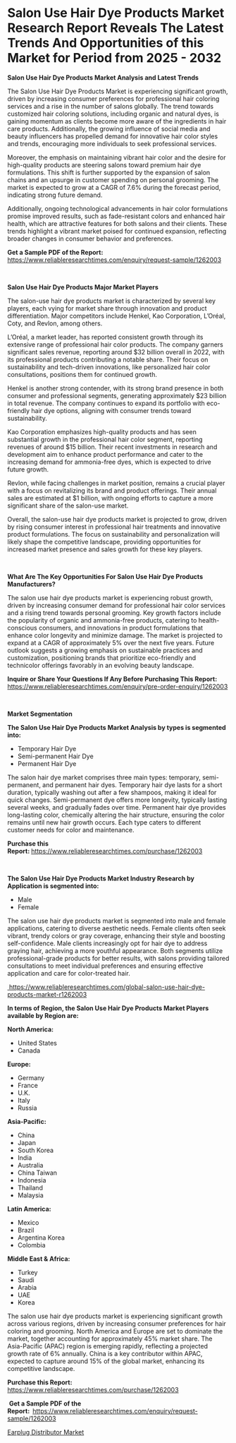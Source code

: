 <p><h1>Salon Use Hair Dye Products Market Research Report Reveals The Latest Trends And Opportunities of this Market for Period from 2025 - 2032</h1></p><p><strong>Salon Use Hair Dye Products Market Analysis and Latest Trends</strong></p>
<p><p>The Salon Use Hair Dye Products Market is experiencing significant growth, driven by increasing consumer preferences for professional hair coloring services and a rise in the number of salons globally. The trend towards customized hair coloring solutions, including organic and natural dyes, is gaining momentum as clients become more aware of the ingredients in hair care products. Additionally, the growing influence of social media and beauty influencers has propelled demand for innovative hair color styles and trends, encouraging more individuals to seek professional services.</p><p>Moreover, the emphasis on maintaining vibrant hair color and the desire for high-quality products are steering salons toward premium hair dye formulations. This shift is further supported by the expansion of salon chains and an upsurge in customer spending on personal grooming. The market is expected to grow at a CAGR of 7.6% during the forecast period, indicating strong future demand. </p><p>Additionally, ongoing technological advancements in hair color formulations promise improved results, such as fade-resistant colors and enhanced hair health, which are attractive features for both salons and their clients. These trends highlight a vibrant market poised for continued expansion, reflecting broader changes in consumer behavior and preferences.</p></p>
<p><strong>Get a Sample PDF of the Report:&nbsp;</strong> <a href="https://www.reliableresearchtimes.com/enquiry/request-sample/1262003?utm_campaign=2179&utm_medium=2&utm_source=Github&utm_content=ia&utm_term=09022025&utm_id=salon-use-hair-dye-products">https://www.reliableresearchtimes.com/enquiry/request-sample/1262003</a></p>
<p>&nbsp;</p>
<p><strong>Salon Use Hair Dye Products Major Market Players</strong></p>
<p><p>The salon-use hair dye products market is characterized by several key players, each vying for market share through innovation and product differentiation. Major competitors include Henkel, Kao Corporation, L’Oréal, Coty, and Revlon, among others. </p><p>L’Oréal, a market leader, has reported consistent growth through its extensive range of professional hair color products. The company garners significant sales revenue, reporting around $32 billion overall in 2022, with its professional products contributing a notable share. Their focus on sustainability and tech-driven innovations, like personalized hair color consultations, positions them for continued growth.</p><p>Henkel is another strong contender, with its strong brand presence in both consumer and professional segments, generating approximately $23 billion in total revenue. The company continues to expand its portfolio with eco-friendly hair dye options, aligning with consumer trends toward sustainability.</p><p>Kao Corporation emphasizes high-quality products and has seen substantial growth in the professional hair color segment, reporting revenues of around $15 billion. Their recent investments in research and development aim to enhance product performance and cater to the increasing demand for ammonia-free dyes, which is expected to drive future growth.</p><p>Revlon, while facing challenges in market position, remains a crucial player with a focus on revitalizing its brand and product offerings. Their annual sales are estimated at $1 billion, with ongoing efforts to capture a more significant share of the salon-use market.</p><p>Overall, the salon-use hair dye products market is projected to grow, driven by rising consumer interest in professional hair treatments and innovative product formulations. The focus on sustainability and personalization will likely shape the competitive landscape, providing opportunities for increased market presence and sales growth for these key players.</p></p>
<p>&nbsp;</p>
<p><strong>What Are The Key Opportunities For Salon Use Hair Dye Products Manufacturers?</strong></p>
<p><p>The salon use hair dye products market is experiencing robust growth, driven by increasing consumer demand for professional hair color services and a rising trend towards personal grooming. Key growth factors include the popularity of organic and ammonia-free products, catering to health-conscious consumers, and innovations in product formulations that enhance color longevity and minimize damage. The market is projected to expand at a CAGR of approximately 5% over the next five years. Future outlook suggests a growing emphasis on sustainable practices and customization, positioning brands that prioritize eco-friendly and technicolor offerings favorably in an evolving beauty landscape.</p></p>
<p><strong>Inquire or Share Your Questions If Any Before Purchasing This Report:</strong> <a href="https://www.reliableresearchtimes.com/enquiry/pre-order-enquiry/1262003?utm_campaign=2179&utm_medium=2&utm_source=Github&utm_content=ia&utm_term=09022025&utm_id=salon-use-hair-dye-products">https://www.reliableresearchtimes.com/enquiry/pre-order-enquiry/1262003</a></p>
<p>&nbsp;</p>
<p><strong>Market Segmentation</strong></p>
<p><strong>The Salon Use Hair Dye Products Market Analysis by types is segmented into:</strong></p>
<p><ul><li>Temporary Hair Dye</li><li>Semi-permanent Hair Dye</li><li>Permanent Hair Dye</li></ul></p>
<p><p>The salon hair dye market comprises three main types: temporary, semi-permanent, and permanent hair dyes. Temporary hair dye lasts for a short duration, typically washing out after a few shampoos, making it ideal for quick changes. Semi-permanent dye offers more longevity, typically lasting several weeks, and gradually fades over time. Permanent hair dye provides long-lasting color, chemically altering the hair structure, ensuring the color remains until new hair growth occurs. Each type caters to different customer needs for color and maintenance.</p></p>
<p><strong>Purchase this Report:&nbsp;</strong><a href="https://www.reliableresearchtimes.com/purchase/1262003?utm_campaign=2179&utm_medium=2&utm_source=Github&utm_content=ia&utm_term=09022025&utm_id=salon-use-hair-dye-products">https://www.reliableresearchtimes.com/purchase/1262003</a></p>
<p>&nbsp;</p>
<p><strong>The Salon Use Hair Dye Products Market Industry Research by Application is segmented into:</strong></p>
<p><ul><li>Male</li><li>Female</li></ul></p>
<p><p>The salon use hair dye products market is segmented into male and female applications, catering to diverse aesthetic needs. Female clients often seek vibrant, trendy colors or gray coverage, enhancing their style and boosting self-confidence. Male clients increasingly opt for hair dye to address graying hair, achieving a more youthful appearance. Both segments utilize professional-grade products for better results, with salons providing tailored consultations to meet individual preferences and ensuring effective application and care for color-treated hair.</p></p>
<p><a href="https://www.reliableresearchtimes.com/global-salon-use-hair-dye-products-market-r1262003?utm_campaign=2179&utm_medium=2&utm_source=Github&utm_content=ia&utm_term=09022025&utm_id=salon-use-hair-dye-products">&nbsp;https://www.reliableresearchtimes.com/global-salon-use-hair-dye-products-market-r1262003</a></p>
<p><strong>In terms of Region, the Salon Use Hair Dye Products Market Players available by Region are:</strong></p>
<p>
    <p> <strong> North America: </strong>
        <ul>
            <li>United States</li>
            <li>Canada</li>
        </ul>
        </p> 
    <p> <strong> Europe: </strong>
        <ul>
            <li>Germany</li>
            <li>France</li>
            <li>U.K.</li>
            <li>Italy</li>
            <li>Russia</li>
        </ul>
        </p> 
    <p> <strong> Asia-Pacific: </strong>
        <ul>
            <li>China</li>
            <li>Japan</li>
            <li>South Korea</li>
            <li>India</li>
            <li>Australia</li>
            <li>China Taiwan</li>
            <li>Indonesia</li>
            <li>Thailand</li>
            <li>Malaysia</li>
        </ul>
        </p> 
    <p> <strong> Latin America: </strong>
        <ul>
            <li>Mexico</li>
            <li>Brazil</li>
            <li>Argentina Korea</li>
            <li>Colombia</li>
        </ul>
        </p> 
    <p> <strong> Middle East & Africa: </strong>
        <ul>
            <li>Turkey</li>
            <li>Saudi</li>
            <li>Arabia</li>
            <li>UAE</li>
            <li>Korea</li>
        </ul>
    </p>
    </p>
<p><p>The salon use hair dye products market is experiencing significant growth across various regions, driven by increasing consumer preferences for hair coloring and grooming. North America and Europe are set to dominate the market, together accounting for approximately 45% market share. The Asia-Pacific (APAC) region is emerging rapidly, reflecting a projected growth rate of 6% annually. China is a key contributor within APAC, expected to capture around 15% of the global market, enhancing its competitive landscape.</p></p>
<p><strong>Purchase this Report: </strong><a href="https://www.reliableresearchtimes.com/purchase/1262003?utm_campaign=2179&utm_medium=2&utm_source=Github&utm_content=ia&utm_term=09022025&utm_id=salon-use-hair-dye-products">https://www.reliableresearchtimes.com/purchase/1262003</a></p>
<p>&nbsp;<strong>Get a Sample PDF of the Report:&nbsp;&nbsp;</strong><a href="https://www.reliableresearchtimes.com/enquiry/request-sample/1262003?utm_campaign=2179&utm_medium=2&utm_source=Github&utm_content=ia&utm_term=09022025&utm_id=salon-use-hair-dye-products">https://www.reliableresearchtimes.com/enquiry/request-sample/1262003</a></p>
<p><strong></strong></p>
<p><p><a href="https://github.com/gerdabatiskzv9/Market-Research-Report-List-1/blob/main/earplug-distributor-market.md?utm_campaign=2179&utm_medium=2&utm_source=Github&utm_content=ia&utm_term=09022025&utm_id=salon-use-hair-dye-products">Earplug Distributor Market</a></p></p>